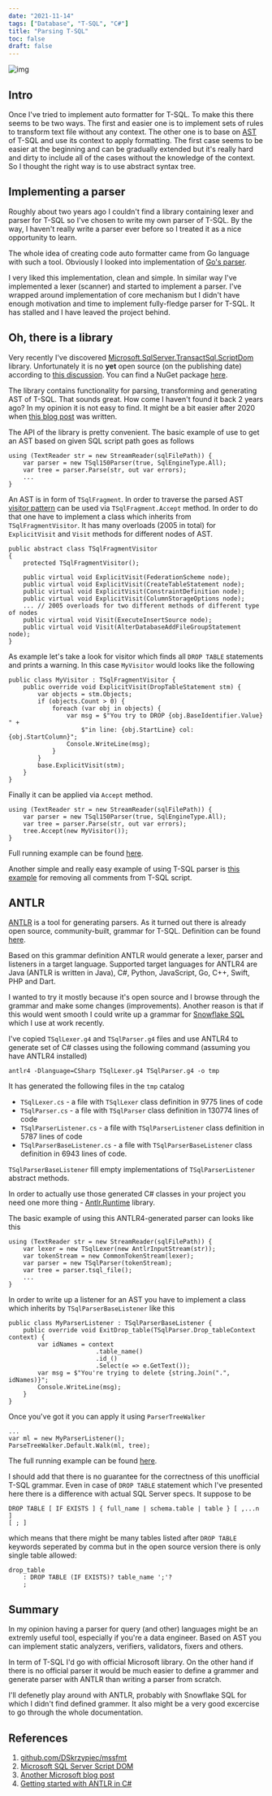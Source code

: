 ```yaml
---
date: "2021-11-14"
tags: ["Database", "T-SQL", "C#"]
title: "Parsing T-SQL"
toc: false
draft: false
---
```


![img](introPic.png)

## Intro

Once I've tried to implement auto formatter for T-SQL. To make this there seems to
be two ways. The first and easier one is to implement sets of rules to
transform text file without any context. The other one is to base on
[AST](https://en.wikipedia.org/wiki/Abstract_syntax_tree) of T-SQL and use its
context to apply formatting. The first case seems to be easier at the beginning
and can be gradually extended but it's really hard and dirty to include all of
the cases without the knowledge of the context. So I thought the right way is
to use abstract syntax tree.


## Implementing a parser

Roughly about two years ago I couldn't find a library containing lexer and
parser for T-SQL so I've chosen to write my own parser of T-SQL. By the way, I
haven't really write a parser ever before so I treated it as a nice opportunity
to learn.

The whole idea of creating code auto formatter came from Go language with such
a tool. Obviously I looked into implementation of [Go's
parser](https://github.com/golang/go/blob/master/src/go/parser/parser.go).

I very liked this implementation, clean and simple. In similar way I've
implemented a lexer (scanner) and started to implement a parser.
I've wrapped around implementation of core mechanism but I didn't have enough
motivation and time to implement fully-fledge parser for T-SQL. It has stalled and
I have leaved the project behind.


## Oh, there is a library

Very recently I've discovered
[Microsoft.SqlServer.TransactSql.ScriptDom](https://docs.microsoft.com/en-us/dotnet/api/microsoft.sqlserver.transactsql.scriptdom?view=sql-dacfx-150)
library. Unfortunately it is no __yet__ open source (on the publishing date)
according to [this
discussion](https://github.com/microsoft/sqltoolsservice/issues/973). You can
find a NuGet package
[here](https://www.nuget.org/packages/Microsoft.SqlServer.TransactSql.ScriptDom).

The library contains functionality for parsing, transforming and generating AST
of T-SQL. That sounds great. How come I haven't found it back 2 years ago? In
my opinion it is not easy to find. It might be a bit easier after 2020 when
[this blog post](https://devblogs.microsoft.com/azure-sql/programmatically-parsing-transact-sql-t-sql-with-the-scriptdom-parser)
was written.

The API of the library is pretty convenient. The basic example of use to get an
AST based on given SQL script path goes as follows

```
using (TextReader str = new StreamReader(sqlFilePath)) {
    var parser = new TSql150Parser(true, SqlEngineType.All);
    var tree = parser.Parse(str, out var errors);
    ...
}
```

An AST is in form of `TSqlFragment`. In order to traverse the parsed AST 
[visitor pattern](https://en.wikipedia.org/wiki/Visitor_pattern) can be used
via `TSqlFragment.Accept` method. In order to do that one have to implement a
class which inherits from `TSqlFragmentVisitor`. It has many overloads (2005 in
total) for `ExplicitVisit` and `Visit` methods for different nodes of AST.


```
public abstract class TSqlFragmentVisitor
{
    protected TSqlFragmentVisitor();

    public virtual void ExplicitVisit(FederationScheme node);
    public virtual void ExplicitVisit(CreateTableStatement node);
    public virtual void ExplicitVisit(ConstraintDefinition node);
    public virtual void ExplicitVisit(ColumnStorageOptions node);
    ... // 2005 overloads for two different methods of different type of nodes
    public virtual void Visit(ExecuteInsertSource node);
    public virtual void Visit(AlterDatabaseAddFileGroupStatement node);
}
```

As example let's take a look for visitor which finds all `DROP TABLE`
statements and prints a warning. In this case `MyVisitor` would looks like the
following

```
public class MyVisitor : TSqlFragmentVisitor {
    public override void ExplicitVisit(DropTableStatement stm) {
        var objects = stm.Objects;
        if (objects.Count > 0) {
            foreach (var obj in objects) {
                var msg = $"You try to DROP {obj.BaseIdentifier.Value} " +
                    $"in line: {obj.StartLine} col: {obj.StartColumn}";
                Console.WriteLine(msg);
            }
        }
        base.ExplicitVisit(stm);
    }
}
```

Finally it can be applied via `Accept` method.


```
using (TextReader str = new StreamReader(sqlFilePath)) {
    var parser = new TSql150Parser(true, SqlEngineType.All);
    var tree = parser.Parse(str, out var errors);
    tree.Accept(new MyVisitor());
}
```

Full running example can be found
[here](https://github.com/DSkrzypiec/blogSourceCodes/tree/master/202111_ParsingTSQL/sqlParser).

Another simple and really easy example of using T-SQL parser is
[this example](https://michaeljswart.com/2014/04/removing-comments-from-sql)
for removing all comments from T-SQL script.


## ANTLR

[ANTLR](https://www.antlr.org) is a tool for generating parsers. As it turned
out there is already open source, community-built, grammar for T-SQL. Definition
can be found [here](https://github.com/antlr/grammars-v4/tree/master/sql/tsql).

Based on this grammar definition ANTLR would generate a lexer, parser and
listeners in a target language. Supported target languages for ANTLR4 are Java
(ANTLR is written in Java), C#, Python, JavaScript, Go, C++, Swift, PHP and
Dart.

I wanted to try it mostly because it's open source and I browse through the
grammar and make some changes (improvements). Another reason is that if this
would went smooth I could write up a grammar for
[Snowflake SQL](https://docs.snowflake.com/en/) which I use at work recently.

I've copied `TSqlLexer.g4` and `TSqlParser.g4` files and use ANTLR4 to generate
set of C# classes using the following command (assuming you have ANTLR4
installed)

```
antlr4 -Dlanguage=CSharp TSqlLexer.g4 TSqlParser.g4 -o tmp
```

It has generated the following files in the `tmp` catalog

- `TSqlLexer.cs` - a file with `TSqlLexer` class definition in 9775 lines of code
- `TSqlParser.cs` - a file with `TSqlParser` class definition in 130774 lines of code
- `TSqlParserListener.cs` - a file with `TSqlParserListener` class definition in 5787 lines of code
- `TSqlParserBaseListener.cs` - a file with `TSqlParserBaseListener` class definition in 6943 lines of code.

`TSqlParserBaseListener` fill empty implementations of `TSqlParserListener` abstract methods.

In order to actually use those generated C# classes in your project you need
one more thing -
[Antlr.Runtime](https://www.nuget.org/packages/Antlr4.Runtime.Standard) library.


The basic example of using this ANTLR4-generated parser can looks like this

```
using (TextReader str = new StreamReader(sqlFilePath)) {
    var lexer = new TSqlLexer(new AntlrInputStream(str));
    var tokenStream = new CommonTokenStream(lexer);
    var parser = new TSqlParser(tokenStream);
    var tree = parser.tsql_file();
    ...
}
```

In order to write up a listener for an AST you have to implement a class which
inherits by `TSqlParserBaseListener` like this

```
public class MyParserListener : TSqlParserBaseListener {
    public override void ExitDrop_table(TSqlParser.Drop_tableContext context) {
        var idNames = context
                        .table_name()
                        .id_()
                        .Select(e => e.GetText());
        var msg = $"You're trying to delete {string.Join(".", idNames)}";
        Console.WriteLine(msg);
    }
}
```

Once you've got it you can apply it using `ParserTreeWalker`

```
...
var ml = new MyParserListener();
ParseTreeWalker.Default.Walk(ml, tree);
```

The full running example can be found
[here](https://github.com/DSkrzypiec/blogSourceCodes/tree/master/202111_ParsingTSQL/antlrTsqlParser).


I should add that there is no guarantee for the correctness of this unofficial
T-SQL grammar. Even in case of `DROP TABLE` statement which I've presented here
there is a difference with actual SQL Server specs.
It suppose to be

```
DROP TABLE [ IF EXISTS ] { full_name | schema.table | table } [ ,...n ]
[ ; ]
```

which means that there might be many tables listed after `DROP TABLE` keywords
seperated by comma but in the open source version there is only single table
allowed:

```
drop_table
    : DROP TABLE (IF EXISTS)? table_name ';'?
    ;
```

## Summary

In my opinion having a parser for query (and other) languages might be an
extremly useful tool, especially if you're a data engineer. Based on AST you
can implement static analyzers, verifiers, validators, fixers and others.

In term of T-SQL I'd go with official Microsoft library. On the other hand if
there is no official parser it would be much easier to define a grammer and
generate parser with ANTLR than writing a parser from scratch.

I'll defenetly play around with ANTLR, probably with Snowflake SQL for which I
didn't find defined grammer. It also might be a very good excercise to go
through the whole documentation.


## References

1. [github.com/DSkrzypiec/mssfmt](https://github.com/DSkrzypiec/mssfmt)
2. [Microsoft SQL Server Script DOM](https://www.dbdelta.com/microsoft-sql-server-script-dom/)
3. [Another Microsoft blog post](https://devblogs.microsoft.com/azure-sql/programmatically-parsing-transact-sql-t-sql-with-the-scriptdom-parser/)
4. [Getting started with ANTLR in C#](https://tomassetti.me/getting-started-with-antlr-in-csharp)

